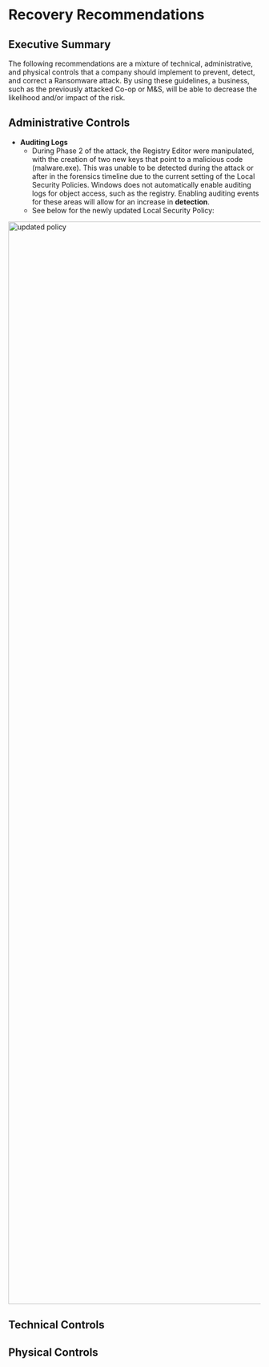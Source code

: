 # Recovery Recommendations

## Executive Summary

The following recommendations are a mixture of technical, administrative, and physical controls that a company should implement to prevent, detect, and correct a Ransomware attack. By using these guidelines, a business, such as the previously attacked Co-op or M&S, will be able to decrease the likelihood and/or impact of the risk.

## Administrative Controls

- **Auditing Logs**
   - During Phase 2 of the attack, the Registry Editor were manipulated, with the creation of two new keys that point to a malicious code (malware.exe). This was unable to be detected during the attack or after in the forensics timeline due to the current setting of the Local Security Policies. Windows does not automatically enable auditing logs for object access, such as the registry. Enabling auditing events for these areas will allow for an increase in **detection**.
   - See below for the newly updated Local Security Policy:

<img width="3840" height="2160" alt="updated policy" src="https://github.com/user-attachments/assets/6b744d40-fb96-43d0-a55d-b1716dc3d2cd" />


## Technical Controls


## Physical Controls
